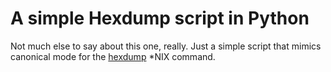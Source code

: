 # A simple Hexdump script in Python

Not much else to say about this one, really. Just a simple script that mimics canonical mode for the [hexdump](https://man7.org/linux/man-pages/man1/hexdump.1.html) *NIX command.